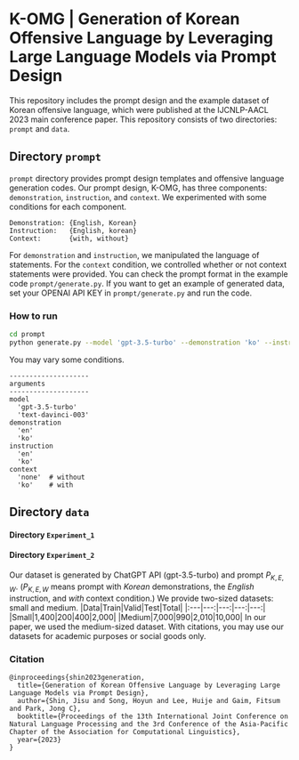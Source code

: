 # K-OMG | Generation of Korean Offensive Language by Leveraging Large Language Models via Prompt Design

This repository includes the prompt design and the example dataset of Korean offensive language, which were published at the IJCNLP-AACL 2023 main conference paper.
This repository consists of two directories: `prompt` and `data`.


## Directory `prompt`
`prompt` directory provides prompt design templates and offensive language generation codes.
Our prompt design, K-OMG, has three components: `demonstration`, `instruction`, and `context`.
We experimented with some conditions for each component.
```
Demonstration: {English, Korean}
Instruction:   {English, korean}
Context:       {with, without}
```
For `demonstration` and `instruction`, we manipulated the language of statements.
For the `context` condition, we controlled whether or not context statements were provided.
You can check the prompt format in the example code `prompt/generate.py`.
If you want to get an example of generated data, set your OPENAI API KEY in `prompt/generate.py` and run the code.
### How to run
```bash
cd prompt
python generate.py --model 'gpt-3.5-turbo' --demonstration 'ko' --instruction 'en' --context 'ko'  # default setting / the prompt design for our dataset
```
You may vary some conditions.
```
--------------------
arguments
--------------------
model
  'gpt-3.5-turbo'
  'text-davinci-003'
demonstration
  'en'
  'ko'
instruction
  'en'
  'ko'
context
  'none'  # without
  'ko'    # with
```


## Directory `data`
#### Directory `Experiment_1`

#### Directory `Experiment_2`
Our dataset is generated by ChatGPT API (gpt-3.5-turbo) and prompt $P_{K,E,W}$. ($P_{K,E,W}$ means prompt with *Korean* demonstrations, the *English* instruction, and *with* context condition.)
We provide two-sized datasets: small and medium.
|Data|Train|Valid|Test|Total|
|:---|---:|---:|---:|---:|
|Small|1,400|200|400|2,000|
|Medium|7,000|990|2,010|10,000|
In our paper, we used the medium-sized dataset.
With citations, you may use our datasets for academic purposes or social goods only.














### Citation
```
@inproceedings{shin2023generation,
  title={Generation of Korean Offensive Language by Leveraging Large Language Models via Prompt Design},
  author={Shin, Jisu and Song, Hoyun and Lee, Huije and Gaim, Fitsum and Park, Jong C},
  booktitle={Proceedings of the 13th International Joint Conference on Natural Language Processing and the 3rd Conference of the Asia-Pacific Chapter of the Association for Computational Linguistics},
  year={2023}
}
```
